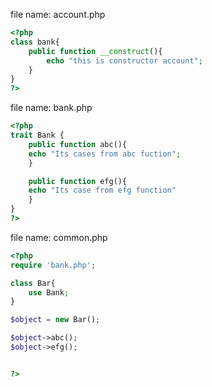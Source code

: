 file name: account.php
```php
<?php
class bank{
	public function __construct(){
		echo "this is constructor account";
	}
}
?>
```

file name: bank.php

```php
<?php
trait Bank {
	public function abc(){
	echo "Its cases from abc fuction";
	}

	public function efg(){
	echo "Its case from efg function"
	}
}
?>

```

file name: common.php
```php
<?php
require 'bank.php';

class Bar{
	use Bank;
}

$object = new Bar();

$object->abc();
$object->efg();


?>

